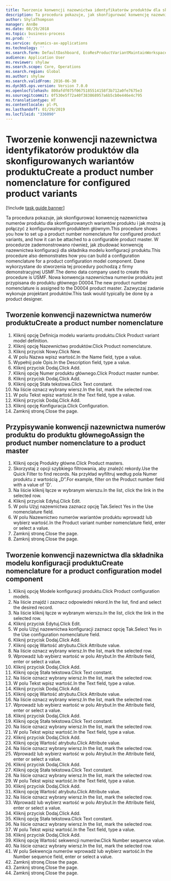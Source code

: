 ```yaml
---
title: Tworzenie konwencji nazewnictwa identyfikatorów produktów dla skonfigurowanych wariantów produktu
description: Ta procedura pokazuje, jak skonfigurować konwencję nazewnictwa numerów produktu dla skonfigurowanych wariantów produktu i jak można ją połączyć z konfigurowalnym produktem głównym.
author: ShylaThompson
manager: AnnBe
ms.date: 08/29/2018
ms.topic: business-process
ms.prod: ''
ms.service: dynamics-ax-applications
ms.technology: ''
ms.search.form: DefaultDashboard, EcoResProductVariantMaintainWorkspace, EcoResNomenclature, EcoResProductListPage, EcoResProductDetails, PCProductConfigurationModelListPage, PCProductConfigurationModelDetails
audience: Application User
ms.reviewer: shylaw
ms.search.scope: Core, Operations
ms.search.region: Global
ms.author: shylaw
ms.search.validFrom: 2016-06-30
ms.dyn365.ops.version: Version 7.0.0
ms.openlocfilehash: 800afdf075f0675185514158f3b712a0fe7675e3
ms.sourcegitcommit: 0f530e5f72a40f383868957a6b5cb0e446e4c795
ms.translationtype: HT
ms.contentlocale: pl-PL
ms.lasthandoff: 01/29/2019
ms.locfileid: "336090"
---
```

# <a name="create-a-product-number-nomenclature-for-configured-product-variants"></a><span data-ttu-id="25a46-103">Tworzenie konwencji nazewnictwa identyfikatorów produktów dla skonfigurowanych wariantów produktu</span><span class="sxs-lookup"><span data-stu-id="25a46-103">Create a product number nomenclature for configured product variants</span></span>

[!include [task guide banner](../../includes/task-guide-banner.md)]

<span data-ttu-id="25a46-104">Ta procedura pokazuje, jak skonfigurować konwencję nazewnictwa numerów produktu dla skonfigurowanych wariantów produktu i jak można ją połączyć z konfigurowalnym produktem głównym.</span><span class="sxs-lookup"><span data-stu-id="25a46-104">This procedure shows you how to set up a product number nomenclature for configured product variants, and how it can be attached to a configurable product master.</span></span> <span data-ttu-id="25a46-105">W procedurze zademonstrowano również, jak zbudować konwencję nazewnictwa konfiguracji dla składnika modelu konfiguracji produktu.</span><span class="sxs-lookup"><span data-stu-id="25a46-105">This procedure also demonstrates how you can build a configuration nomenclature for a product configuration model component.</span></span> <span data-ttu-id="25a46-106">Dane wykorzystane do stworzenia tej procedury pochodzą z firmy demonstracyjnej USMF.</span><span class="sxs-lookup"><span data-stu-id="25a46-106">The demo data company used to create this procedure is USMF.</span></span> <span data-ttu-id="25a46-107">Nowa konwencja nazewnictwa numerów produktu jest przypisana do produktu głównego D0004.</span><span class="sxs-lookup"><span data-stu-id="25a46-107">The new product number nomenclature is assigned to the D0004 product master.</span></span> <span data-ttu-id="25a46-108">Zazwyczaj zadanie wykonuje projektant produktów.</span><span class="sxs-lookup"><span data-stu-id="25a46-108">This task would typically be done by a product designer.</span></span>


## <a name="create-a-product-number-nomenclature"></a><span data-ttu-id="25a46-109">Tworzenie konwencji nazewnictwa numerów produktu</span><span class="sxs-lookup"><span data-stu-id="25a46-109">Create a product number nomenclature</span></span>
1. <span data-ttu-id="25a46-110">Kliknij opcję Definicja modelu wariantu produktu.</span><span class="sxs-lookup"><span data-stu-id="25a46-110">Click Product variant model definition.</span></span>
2. <span data-ttu-id="25a46-111">Kliknij opcję Nazewnictwo produktów.</span><span class="sxs-lookup"><span data-stu-id="25a46-111">Click Product nomenclature.</span></span>
3. <span data-ttu-id="25a46-112">Kliknij przycisk Nowy.</span><span class="sxs-lookup"><span data-stu-id="25a46-112">Click New.</span></span>
4. <span data-ttu-id="25a46-113">W polu Nazwa wpisz wartość.</span><span class="sxs-lookup"><span data-stu-id="25a46-113">In the Name field, type a value.</span></span>
5. <span data-ttu-id="25a46-114">Wypełnij pole Opis.</span><span class="sxs-lookup"><span data-stu-id="25a46-114">In the Description field, type a value.</span></span>
6. <span data-ttu-id="25a46-115">Kliknij przycisk Dodaj.</span><span class="sxs-lookup"><span data-stu-id="25a46-115">Click Add.</span></span>
7. <span data-ttu-id="25a46-116">Kliknij opcję Numer produktu głównego.</span><span class="sxs-lookup"><span data-stu-id="25a46-116">Click Product master number.</span></span>
8. <span data-ttu-id="25a46-117">Kliknij przycisk Dodaj.</span><span class="sxs-lookup"><span data-stu-id="25a46-117">Click Add.</span></span>
9. <span data-ttu-id="25a46-118">Kliknij opcję Stała tekstowa.</span><span class="sxs-lookup"><span data-stu-id="25a46-118">Click Text constant.</span></span>
10. <span data-ttu-id="25a46-119">Na liście oznacz wybrany wiersz.</span><span class="sxs-lookup"><span data-stu-id="25a46-119">In the list, mark the selected row.</span></span>
11. <span data-ttu-id="25a46-120">W polu Tekst wpisz wartość.</span><span class="sxs-lookup"><span data-stu-id="25a46-120">In the Text field, type a value.</span></span>
12. <span data-ttu-id="25a46-121">Kliknij przycisk Dodaj.</span><span class="sxs-lookup"><span data-stu-id="25a46-121">Click Add.</span></span>
13. <span data-ttu-id="25a46-122">Kliknij opcję Konfiguracja.</span><span class="sxs-lookup"><span data-stu-id="25a46-122">Click Configuration.</span></span>
14. <span data-ttu-id="25a46-123">Zamknij stronę.</span><span class="sxs-lookup"><span data-stu-id="25a46-123">Close the page.</span></span>

## <a name="assign-the-product-number-nomenclature-to-a-product-master"></a><span data-ttu-id="25a46-124">Przypisywanie konwencji nazewnictwa numerów produktu do produktu głównego</span><span class="sxs-lookup"><span data-stu-id="25a46-124">Assign the product number nomenclature to a product master</span></span>
1. <span data-ttu-id="25a46-125">Kliknij opcję Produkty główne.</span><span class="sxs-lookup"><span data-stu-id="25a46-125">Click Product masters.</span></span>
2. <span data-ttu-id="25a46-126">Skorzystaj z opcji szybkiego filtrowania, aby znaleźć rekordy.</span><span class="sxs-lookup"><span data-stu-id="25a46-126">Use the Quick Filter to find records.</span></span> <span data-ttu-id="25a46-127">Na przykład wyfiltruj według pola Numer produktu z wartością „D”.</span><span class="sxs-lookup"><span data-stu-id="25a46-127">For example, filter on the Product number field with a value of 'D'.</span></span>
3. <span data-ttu-id="25a46-128">Na liście kliknij łącze w wybranym wierszu.</span><span class="sxs-lookup"><span data-stu-id="25a46-128">In the list, click the link in the selected row.</span></span>
4. <span data-ttu-id="25a46-129">Kliknij przycisk Edytuj.</span><span class="sxs-lookup"><span data-stu-id="25a46-129">Click Edit.</span></span>
5. <span data-ttu-id="25a46-130">W polu Użyj nazewnictwa zaznacz opcję Tak.</span><span class="sxs-lookup"><span data-stu-id="25a46-130">Select Yes in the Use nomenclature field.</span></span>
6. <span data-ttu-id="25a46-131">W polu Nazewnictwo numerów wariantów produktu wprowadź lub wybierz wartość.</span><span class="sxs-lookup"><span data-stu-id="25a46-131">In the Product variant number nomenclature field, enter or select a value.</span></span>
7. <span data-ttu-id="25a46-132">Zamknij stronę.</span><span class="sxs-lookup"><span data-stu-id="25a46-132">Close the page.</span></span>
8. <span data-ttu-id="25a46-133">Zamknij stronę.</span><span class="sxs-lookup"><span data-stu-id="25a46-133">Close the page.</span></span>

## <a name="create-nomenclature-for-a-product-configuration-model-component"></a><span data-ttu-id="25a46-134">Tworzenie konwencji nazewnictwa dla składnika modelu konfiguracji produktu</span><span class="sxs-lookup"><span data-stu-id="25a46-134">Create nomenclature for a product configuration model component</span></span>
1. <span data-ttu-id="25a46-135">Kliknij opcję Modele konfiguracji produktu.</span><span class="sxs-lookup"><span data-stu-id="25a46-135">Click Product configuration models.</span></span>
2. <span data-ttu-id="25a46-136">Na liście znajdź i zaznacz odpowiedni rekord.</span><span class="sxs-lookup"><span data-stu-id="25a46-136">In the list, find and select the desired record.</span></span>
3. <span data-ttu-id="25a46-137">Na liście kliknij łącze w wybranym wierszu.</span><span class="sxs-lookup"><span data-stu-id="25a46-137">In the list, click the link in the selected row.</span></span>
4. <span data-ttu-id="25a46-138">Kliknij przycisk Edytuj.</span><span class="sxs-lookup"><span data-stu-id="25a46-138">Click Edit.</span></span>
5. <span data-ttu-id="25a46-139">W polu Użyj nazewnictwa konfiguracji zaznacz opcję Tak.</span><span class="sxs-lookup"><span data-stu-id="25a46-139">Select Yes in the Use configuration nomenclature field.</span></span>
6. <span data-ttu-id="25a46-140">Kliknij przycisk Dodaj.</span><span class="sxs-lookup"><span data-stu-id="25a46-140">Click Add.</span></span>
7. <span data-ttu-id="25a46-141">Kliknij opcję Wartość atrybutu.</span><span class="sxs-lookup"><span data-stu-id="25a46-141">Click Attribute value.</span></span>
8. <span data-ttu-id="25a46-142">Na liście oznacz wybrany wiersz.</span><span class="sxs-lookup"><span data-stu-id="25a46-142">In the list, mark the selected row.</span></span>
9. <span data-ttu-id="25a46-143">Wprowadź lub wybierz wartość w polu Atrybut.</span><span class="sxs-lookup"><span data-stu-id="25a46-143">In the Attribute field, enter or select a value.</span></span>
10. <span data-ttu-id="25a46-144">Kliknij przycisk Dodaj.</span><span class="sxs-lookup"><span data-stu-id="25a46-144">Click Add.</span></span>
11. <span data-ttu-id="25a46-145">Kliknij opcję Stała tekstowa.</span><span class="sxs-lookup"><span data-stu-id="25a46-145">Click Text constant.</span></span>
12. <span data-ttu-id="25a46-146">Na liście oznacz wybrany wiersz.</span><span class="sxs-lookup"><span data-stu-id="25a46-146">In the list, mark the selected row.</span></span>
13. <span data-ttu-id="25a46-147">W polu Tekst wpisz wartość.</span><span class="sxs-lookup"><span data-stu-id="25a46-147">In the Text field, type a value.</span></span>
14. <span data-ttu-id="25a46-148">Kliknij przycisk Dodaj.</span><span class="sxs-lookup"><span data-stu-id="25a46-148">Click Add.</span></span>
15. <span data-ttu-id="25a46-149">Kliknij opcję Wartość atrybutu.</span><span class="sxs-lookup"><span data-stu-id="25a46-149">Click Attribute value.</span></span>
16. <span data-ttu-id="25a46-150">Na liście oznacz wybrany wiersz.</span><span class="sxs-lookup"><span data-stu-id="25a46-150">In the list, mark the selected row.</span></span>
17. <span data-ttu-id="25a46-151">Wprowadź lub wybierz wartość w polu Atrybut.</span><span class="sxs-lookup"><span data-stu-id="25a46-151">In the Attribute field, enter or select a value.</span></span>
18. <span data-ttu-id="25a46-152">Kliknij przycisk Dodaj.</span><span class="sxs-lookup"><span data-stu-id="25a46-152">Click Add.</span></span>
19. <span data-ttu-id="25a46-153">Kliknij opcję Stała tekstowa.</span><span class="sxs-lookup"><span data-stu-id="25a46-153">Click Text constant.</span></span>
20. <span data-ttu-id="25a46-154">Na liście oznacz wybrany wiersz.</span><span class="sxs-lookup"><span data-stu-id="25a46-154">In the list, mark the selected row.</span></span>
21. <span data-ttu-id="25a46-155">W polu Tekst wpisz wartość.</span><span class="sxs-lookup"><span data-stu-id="25a46-155">In the Text field, type a value.</span></span>
22. <span data-ttu-id="25a46-156">Kliknij przycisk Dodaj.</span><span class="sxs-lookup"><span data-stu-id="25a46-156">Click Add.</span></span>
23. <span data-ttu-id="25a46-157">Kliknij opcję Wartość atrybutu.</span><span class="sxs-lookup"><span data-stu-id="25a46-157">Click Attribute value.</span></span>
24. <span data-ttu-id="25a46-158">Na liście oznacz wybrany wiersz.</span><span class="sxs-lookup"><span data-stu-id="25a46-158">In the list, mark the selected row.</span></span>
25. <span data-ttu-id="25a46-159">Wprowadź lub wybierz wartość w polu Atrybut.</span><span class="sxs-lookup"><span data-stu-id="25a46-159">In the Attribute field, enter or select a value.</span></span>
26. <span data-ttu-id="25a46-160">Kliknij przycisk Dodaj.</span><span class="sxs-lookup"><span data-stu-id="25a46-160">Click Add.</span></span>
27. <span data-ttu-id="25a46-161">Kliknij opcję Stała tekstowa.</span><span class="sxs-lookup"><span data-stu-id="25a46-161">Click Text constant.</span></span>
28. <span data-ttu-id="25a46-162">Na liście oznacz wybrany wiersz.</span><span class="sxs-lookup"><span data-stu-id="25a46-162">In the list, mark the selected row.</span></span>
29. <span data-ttu-id="25a46-163">W polu Tekst wpisz wartość.</span><span class="sxs-lookup"><span data-stu-id="25a46-163">In the Text field, type a value.</span></span>
30. <span data-ttu-id="25a46-164">Kliknij przycisk Dodaj.</span><span class="sxs-lookup"><span data-stu-id="25a46-164">Click Add.</span></span>
31. <span data-ttu-id="25a46-165">Kliknij opcję Wartość atrybutu.</span><span class="sxs-lookup"><span data-stu-id="25a46-165">Click Attribute value.</span></span>
32. <span data-ttu-id="25a46-166">Na liście oznacz wybrany wiersz.</span><span class="sxs-lookup"><span data-stu-id="25a46-166">In the list, mark the selected row.</span></span>
33. <span data-ttu-id="25a46-167">Wprowadź lub wybierz wartość w polu Atrybut.</span><span class="sxs-lookup"><span data-stu-id="25a46-167">In the Attribute field, enter or select a value.</span></span>
34. <span data-ttu-id="25a46-168">Kliknij przycisk Dodaj.</span><span class="sxs-lookup"><span data-stu-id="25a46-168">Click Add.</span></span>
35. <span data-ttu-id="25a46-169">Kliknij opcję Stała tekstowa.</span><span class="sxs-lookup"><span data-stu-id="25a46-169">Click Text constant.</span></span>
36. <span data-ttu-id="25a46-170">Na liście oznacz wybrany wiersz.</span><span class="sxs-lookup"><span data-stu-id="25a46-170">In the list, mark the selected row.</span></span>
37. <span data-ttu-id="25a46-171">W polu Tekst wpisz wartość.</span><span class="sxs-lookup"><span data-stu-id="25a46-171">In the Text field, type a value.</span></span>
38. <span data-ttu-id="25a46-172">Kliknij przycisk Dodaj.</span><span class="sxs-lookup"><span data-stu-id="25a46-172">Click Add.</span></span>
39. <span data-ttu-id="25a46-173">Kliknij opcję Wartość sekwencji numerów.</span><span class="sxs-lookup"><span data-stu-id="25a46-173">Click Number sequence value.</span></span>
40. <span data-ttu-id="25a46-174">Na liście oznacz wybrany wiersz.</span><span class="sxs-lookup"><span data-stu-id="25a46-174">In the list, mark the selected row.</span></span>
41. <span data-ttu-id="25a46-175">W polu Sekwencja numerów wprowadź lub wybierz wartość.</span><span class="sxs-lookup"><span data-stu-id="25a46-175">In the Number sequence field, enter or select a value.</span></span>
42. <span data-ttu-id="25a46-176">Zamknij stronę.</span><span class="sxs-lookup"><span data-stu-id="25a46-176">Close the page.</span></span>
43. <span data-ttu-id="25a46-177">Zamknij stronę.</span><span class="sxs-lookup"><span data-stu-id="25a46-177">Close the page.</span></span>
44. <span data-ttu-id="25a46-178">Zamknij stronę.</span><span class="sxs-lookup"><span data-stu-id="25a46-178">Close the page.</span></span>

